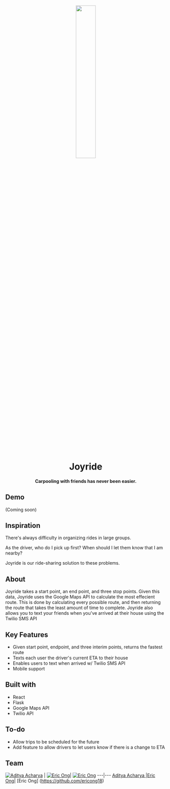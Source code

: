 
<h1 align="center"
<br>
<p align="center"><img src="./frontend/src/assets/hex_redone.png" width="35%"/></p>
<br>
Joyride
<br>
</h1>
<h4 align="center">Carpooling with friends has never been easier.</h4>

## Demo
(Coming soon)

## Inspiration
There's always difficulty in organizing rides in large groups.

As the driver, who do I pick up first?
When should I let them know that I am nearby?

Joyride is our ride-sharing solution to these problems.

## About
Joyride takes a start point, an end point, and three stop points. Given this data, Joyride uses the Google Maps API to calculate the most effecient route. This is done by calculating every possible route, and then returning the route that takes the least amount of time to complete. Joyride also allows you to text your friends when you've arrived at their house using the Twilio SMS API

## Key Features
* Given start point, endpoint, and three interim points, returns the fastest route
* Texts each user the driver's current ETA to their house
* Enables users to text when arrived w/ Twilio SMS API
* Mobile support

## Built with 
* React
* Flask
* Google Maps API
* Twilio API

## To-do
* Allow trips to be scheduled for the future
* Add feature to allow drivers to let users know if there is a change to ETA

## Team

[![Aditya Acharya](https://avatars1.githubusercontent.com/u/12688534?v=3&s=144)](https://github.com/adialachar)  | [![Eric Ong](https://avatars1.githubusercontent.com/u/12688534?v=3&s=144)](https://www.quandl.com/)| [![Eric Ong](https://avatars1.githubusercontent.com/u/12688534?v=3&s=144)](https://www.quandl.com/)
---|---
[Aditya Acharya ](github.com/adialachar) |[Eric Ong](https://github.com/ericong18)| [Eric Ong] (https://github.com/ericong18)
